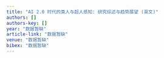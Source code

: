 ```yaml
---
title: "AI 2.0 时代的类人与超人感知: 研究综述与趋势展望 (英文)"
authors: []
authors-key: []
year: "数据暂缺"
article-link: "数据暂缺"
venue: "数据暂缺"
bibex: "数据暂缺"
---
```

